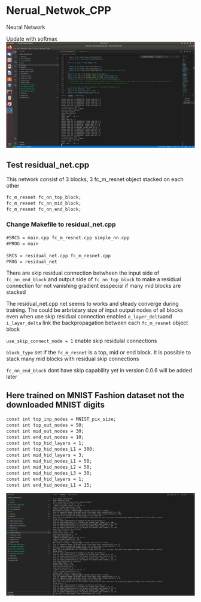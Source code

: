 # Nerual_Netwok_CPP
Neural Network

Update with softmax
![](MNIST_with_softmax.png)

## Test residual_net.cpp
This network consist of 3 blocks, 3 fc_m_resnet object stacked on each other

    fc_m_resnet fc_nn_top_block;
    fc_m_resnet fc_nn_mid_block;
    fc_m_resnet fc_nn_end_block;

### Change Makefile to residual_net.cpp

    #SRCS = main.cpp fc_m_resnet.cpp simple_nn.cpp
    #PROG = main

    SRCS = residual_net.cpp fc_m_resnet.cpp 
    PROG = residual_net


 There are skip residual connection betwheen the input side of `fc_nn_end_block` and output side of `fc_nn_top_block` 
 to make a residual connection for not vanishing gradient esspecial if many mid blocks are stacked 
 
 The residual_net.cpp net seems to works and steady converge during training.
 The could be arbriatary size of input output nodes of all blocks even when use skip residual connection enabled
 `o_layer_delta`and `i_layer_delta` link the backpropagation between each `fc_m_resnet` object block 
 
 `use_skip_connect_mode = 1` enable skip residulal connections
 
 `block_type` set if the `fc_m_resnet` is a top, mid or end block. It is possible to stack many mid blocks with residual skip connections
 
 `fc_nn_end_block` dont have skip capability yet in version 0.0.6 will be added later 
 
 ## Here trained on MNIST Fashion dataset not the downloaded MNIST digits 
 
    const int top_inp_nodes = MNIST_pix_size;
    const int top_out_nodes = 50;
    const int mid_out_nodes = 30;
    const int end_out_nodes = 10;
    const int top_hid_layers = 1;
    const int top_hid_nodes_L1 = 300;
    const int mid_hid_layers = 3;
    const int mid_hid_nodes_L1 = 50;
    const int mid_hid_nodes_L2 = 50;
    const int mid_hid_nodes_L3 = 30;
    const int end_hid_layers = 1;
    const int end_hid_nodes_L1 = 15;

![](residual_net_7_layer_in_total_c.png)

